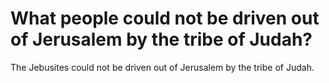 # What people could not be driven out of Jerusalem by the tribe of Judah?

The Jebusites could not be driven out of Jerusalem by the tribe of Judah.
